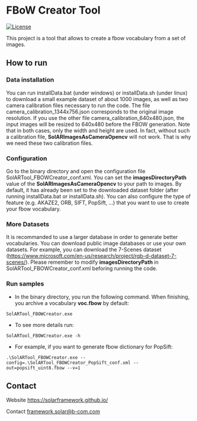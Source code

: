 # FBoW Creator Tool

[![License](https://img.shields.io/github/license/SolARFramework/Sample-Slam?style=flat-square&label=License)](https://www.apache.org/licenses/LICENSE-2.0)


This project is a tool that allows to create a fbow vocabulary from a set of images.

## How to run

### Data installation

You can run installData.bat (under windows) or installData.sh (under linux) to download a small example dataset of about 1000 images, as well as two camera calibration files necessary to run the code. The file camera_calibration_1344x756.json corresponds to the original image resolution. If you use the other file camera_calibration_640x480.json, the input images will be resized to 640x480 before the FBOW generation. Note that in both cases, only the width and height are used. In fact, without such a calibration file, **SolARImagesAsCameraOpencv** will not work. That is why we need these two calibration files. 

### Configuration

Go to the binary directory and open the configuration file SolARTool_FBOWCreator_conf.xml. You can set the **imagesDirectoryPath** value of the **SolARImagesAsCameraOpencv** to your path to images. By default, it has already been set to the downloaded dataset folder (after running installData.bat or installData.sh). 
You can also configure the type of feature (e.g. AKAZE2, ORB, SIFT, PopSift, ...) that you want to use to create your fbow vocabulary.

### More Datasets

It is recommanded to use a larger database in order to generate better vocabularies. You can download public image databases or use your own datasets. For example, you can download the 7-Scenes dataset (https://www.microsoft.com/en-us/research/project/rgb-d-dataset-7-scenes/). Please remember to modify **imagesDirectoryPath** in SolARTool_FBOWCreator_conf.xml beforing running the code. 


### Run samples

* In the binary directory, you run the following command. When finishing, you archive a vocabulary **voc.fbow** by default:
<pre><code>SolARTool_FBOWCreator.exe</code></pre>

* To see more details run:
<pre><code>SolARTool_FBOWCreator.exe -h</code></pre>

* For example, if you want to generate fbow dictionary for PopSift:
<pre><code>.\SolARTool_FBOWCreator.exe --config=.\SolARTool_FBOWCreator_PopSift_conf.xml --out=popsift_uint8.fbow --v=1</code></pre>

## Contact 
Website https://solarframework.github.io/

Contact framework.solar@b-com.com